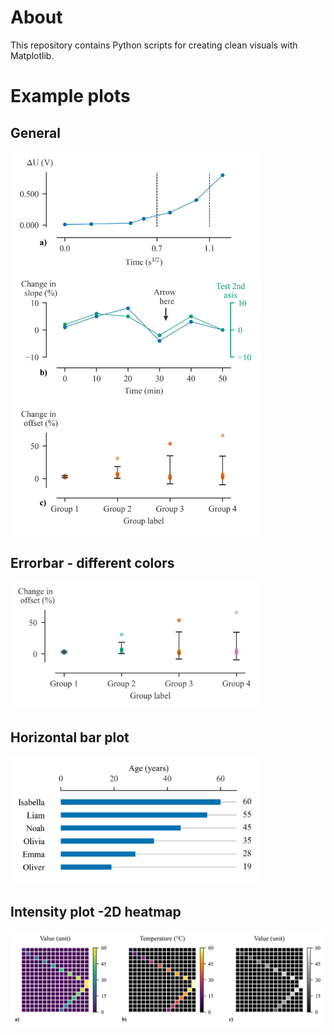 # About
This repository contains Python scripts for creating clean visuals with Matplotlib.

# Example plots

## General
<img src="https://github.com/GillesOdb/clean-matplotlib-plots/blob/main/deault_plot/output_plot.png" width="400">

## Errorbar - different colors
<img src="https://github.com/GillesOdb/clean-matplotlib-plots/blob/main/errorbar_plot_different_colors/output_plot.png" width="400">

## Horizontal bar plot
<img src="https://github.com/GillesOdb/clean-matplotlib-plots/blob/main/horizontal_barplot/horizontal_barplot.png" width="400">
 
## Intensity plot -2D heatmap
<img src="https://github.com/GillesOdb/clean-matplotlib-plots/blob/main/intensity_plot/output_plot.png" width="600">

